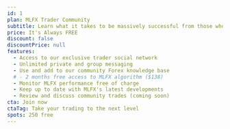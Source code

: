 ```yaml
---
id: 1
plan: MLFX Trader Community
subtitle: Learn what it takes to be massively successful from those who started with nothing
price: It's Always FREE
discount: false
discountPrice: null
features:
  - Access to our exclusive trader social network
  - Unlimited private and group messaging
  - Use and add to our community Forex knowledge base
  # - 2 months free access to MLFX algorithm ($138)
  - Monitor MLFX performance free of charge
  - Keep up to date with MLFX's latest developments
  - Review and discuss community trades (coming soon)
cta: Join now
ctaTag: Take your trading to the next level
spots: 250 free
---
```


